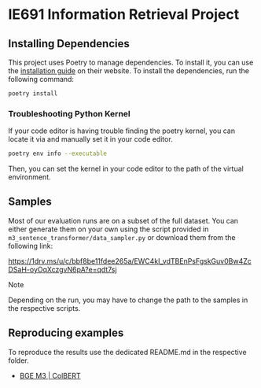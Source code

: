 # IE691 Information Retrieval Project
## Installing Dependencies
This project uses Poetry to manage dependencies. To install it, 
you can use the [installation guide](https://python-poetry.org/docs/#installation) on their website.
To install the dependencies, run the following command:
```bash
poetry install
```

### Troubleshooting Python Kernel

If your code editor is having trouble finding the poetry kernel, you can locate it via
and manually set it in your code editor.

```bash
poetry env info --executable
```

Then, you can set the kernel in your code editor to the path of the virtual environment.

## Samples

Most of our evaluation runs are on a subset of the full dataset.
You can either generate them on your own using the script provided in
`m3_sentence_transformer/data_sampler.py` or download them from the following link:

https://1drv.ms/u/c/bbf8be11fdee265a/EWC4kI_vdTBEnPsFgskGuv0Bw4ZcDSaH-oyOqXczgvN6pA?e=qdt7sj

> [!NOTE]
> Depending on the run, you may have to change the path to the samples in the respective scripts.

## Reproducing examples

To reproduce the results use the dedicated README.md in the respective folder.

- [BGE M3 | ColBERT](m3_sentence_transformer/README.md)
